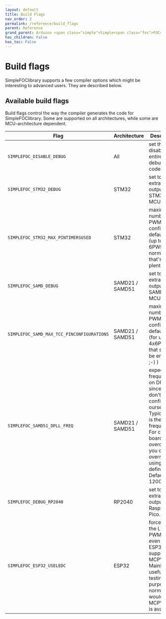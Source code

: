 ```yaml
---
layout: default
title: Build Flags
nav_order: 2
permalink: /reference/build_flags
parent: Reference
grand_parent: Arduino <span class="simple">Simple<span class="foc">FOC</span>library</span>
has_children: False
has_toc: False
---
```



# Build flags

<span class="simple">Simple<span class="foc">FOC</span>library</span> supports a few compiler options which might be interesting to advanced users. They are described below.

## Available build flags

Build flags control the way the compiler generates the code for <span class="simple">Simple<span class="foc">FOC</span>library</span>. Some are supported on all architectures, while some are MCU-architecture dependent.

Flag | Architecture | Description
--- | --- | ---
`SIMPLEFOC_DISABLE_DEBUG` | All | set this to disable the entire debugging code
`SIMPLEFOC_STM32_DEBUG` | STM32 | set to enable extra debug output for STM32 MCUs.
`SIMPLEFOC_STM32_MAX_PINTIMERSUSED` | STM32 | maximum number of PWM pins configurable, default is 12 (up to 2x 6PWM, normally that's plenty)
`SIMPLEFOC_SAMD_DEBUG` | SAMD21 / SAMD51 | set to enable extra debug output for SAMD MCUs.
`SIMPLEFOC_SAMD_MAX_TCC_PINCONFIGURATIONS` | SAMD21 / SAMD51 | maximum number of PWM pins configurable, default is 24 (for up to 4x6PWM, that should be enough ;-) )
`SIMPLEFOC_SAMD51_DPLL_FREQ` | SAMD21 / SAMD51 | expected frequency on DPLL, since we don't configure it ourselves. Typically this is the CPU frequency. For custom boards or overclockers you can override it using this define. Default is 120000000
`SIMPLEFOC_DEBUG_RP2040` | RP2040 | set to enable extra debug output on Raspberry Pico.
`SIMPLEFOC_ESP32_USELEDC` | ESP32 | force use of the LEDC PWM driver even on ESP32s that support MCPWM. Mainly useful for testing purposes, normally you would prefer MCPWM if it is available.
